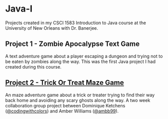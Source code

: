 # Java-I
 Projects created in my CSCI 1583 Introduction to Java course at the University of New Orleans with Dr. Banerjee.

## Project 1 - Zombie Apocalypse Text Game
A text adventure game about a player escaping a dungeon and trying not to be eaten by zombies along the way. This was the first Java project I had created during this course.

## [Project 2 - Trick Or Treat Maze Game](https://github.com/codingwithcolors/Java-I/tree/main/Project2-Trick-Or-Treat-Maze)
An maze adventure game about a trick or treater trying to find their way back home and avoiding any scary ghosts along the way. A two week collaboration group project between Dominique Ketchens ([@codingwithcolors](https://github.com/codingwithcolors)) and Amber Williams ([@ambb99](https://github.com/ambb99)).